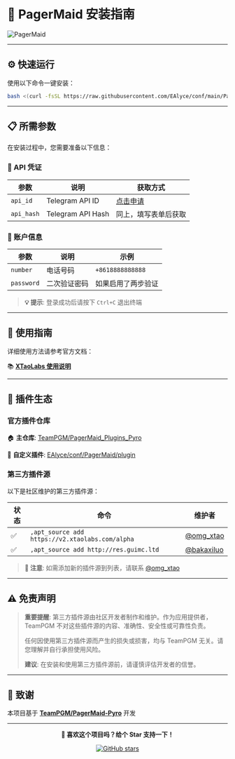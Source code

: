 # 🚀 PagerMaid 安装指南

![PagerMaid](https://img.shields.io/badge/PagerMaid-Pyro-blue?style=for-the-badge&logo=telegram)

---

## ⚙️ 快速运行

使用以下命令一键安装：

```bash
bash <(curl -fsSL https://raw.githubusercontent.com/EAlyce/conf/main/PagerMaid/RXsetup.sh)
```

---

## 📋 所需参数

在安装过程中，您需要准备以下信息：

### 🔑 API 凭证

| 参数 | 说明 | 获取方式 |
|------|------|----------|
| `api_id` | Telegram API ID | [点击申请](https://my.telegram.org/auth) |
| `api_hash` | Telegram API Hash | 同上，填写表单后获取 |

### 📱 账户信息

| 参数 | 说明 | 示例 |
|------|------|------|
| `number` | 电话号码 | `+8618888888888` |
| `password` | 二次验证密码 | 如果启用了两步验证 |

> **💡 提示**: 登录成功后请按下 `Ctrl+C` 退出终端

---

## 📖 使用指南

详细使用方法请参考官方文档：

📚 **[XTaoLabs 使用说明](https://xtaolabs.com/#/README)**

---

## 🔌 插件生态

### 官方插件仓库

🏠 **主仓库**: [TeamPGM/PagerMaid_Plugins_Pyro](https://github.com/TeamPGM/PagerMaid_Plugins_Pyro)

🔧 **自定义插件**: [EAlyce/conf/PagerMaid/plugin](https://github.com/EAlyce/conf/tree/main/PagerMaid/plugin)

### 第三方插件源

以下是社区维护的第三方插件源：

| 状态 | 命令 | 维护者 |
|------|------|--------|
| ✅ | `,apt_source add https://v2.xtaolabs.com/alpha` | [@omg_xtao](https://t.me/omg_xtao) |
| ✅ | `,apt_source add http://res.guimc.ltd` | [@bakaxiluo](https://t.me/bakaxiluo) |

> **📝 注意**: 如需添加新的插件源到列表，请联系 [@omg_xtao](https://t.me/omg_xtao)

---

## ⚠️ 免责声明

> **重要提醒**: 第三方插件源由社区开发者制作和维护。作为应用提供者，TeamPGM 不对这些插件源的内容、准确性、安全性或可靠性负责。
> 
> 任何因使用第三方插件源而产生的损失或损害，均与 TeamPGM 无关。请您理解并自行承担使用风险。
> 
> **建议**: 在安装和使用第三方插件源前，请谨慎评估开发者的信誉。

---

## 🙏 致谢

本项目基于 **[TeamPGM/PagerMaid-Pyro](https://github.com/TeamPGM/PagerMaid-Pyro)** 开发

---

<div align="center">

**🌟 喜欢这个项目吗？给个 Star 支持一下！**

[![GitHub stars](https://img.shields.io/github/stars/TeamPGM/PagerMaid-Pyro?style=social)](https://github.com/TeamPGM/PagerMaid-Pyro)

</div>

